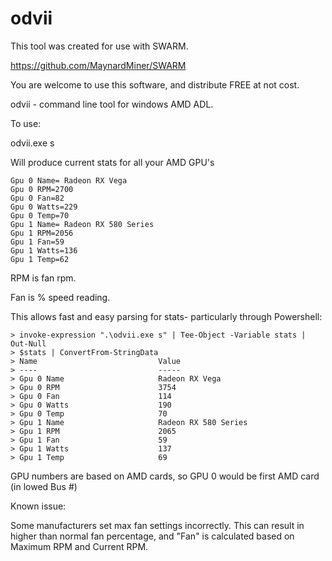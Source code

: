 # odvii

This tool was created for use with SWARM.

https://github.com/MaynardMiner/SWARM

You are welcome to use this software, and distribute FREE at not cost.

odvii - command line tool for windows AMD ADL.

To use:

odvii.exe s

Will produce current stats for all your AMD GPU's

```
Gpu 0 Name= Radeon RX Vega
Gpu 0 RPM=2700
Gpu 0 Fan=82
Gpu 0 Watts=229
Gpu 0 Temp=70
Gpu 1 Name= Radeon RX 580 Series
Gpu 1 RPM=2056
Gpu 1 Fan=59
Gpu 1 Watts=136
Gpu 1 Temp=62
```

RPM is fan rpm.

Fan is % speed reading.

This allows fast and easy parsing for stats- particularly through Powershell:

```
> invoke-expression ".\odvii.exe s" | Tee-Object -Variable stats | Out-Null
> $stats | ConvertFrom-StringData
> Name                           Value
> ----                           -----
> Gpu 0 Name                     Radeon RX Vega
> Gpu 0 RPM                      3754
> Gpu 0 Fan                      114
> Gpu 0 Watts                    190
> Gpu 0 Temp                     70
> Gpu 1 Name                     Radeon RX 580 Series
> Gpu 1 RPM                      2065
> Gpu 1 Fan                      59
> Gpu 1 Watts                    137
> Gpu 1 Temp                     69
```

GPU numbers are based on AMD cards, so GPU 0 would be first AMD card (in lowed Bus #)

Known issue:

Some manufacturers set max fan settings incorrectly. This can result in higher than normal fan percentage,
and "Fan" is calculated based on Maximum RPM and Current RPM.

